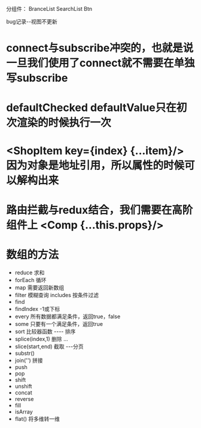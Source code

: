 <!--
 * @Description: In User Settings Edit
 * @Author: your name
 * @Date: 2019-08-15 10:23:22
 * @LastEditTime: 2019-08-19 16:29:09
 * @LastEditors: Please set LastEditors
 -->
分组件：
BranceList
SearchList
Btn

bug记录--视图不更新
#  connect与subscribe冲突的，也就是说一旦我们使用了connect就不需要在单独写subscribe
#  defaultChecked defaultValue只在初次渲染的时候执行一次
#  <ShopItem key={index} {...item}/> 因为对象是地址引用，所以属性的时候可以解构出来


# 路由拦截与redux结合，我们需要在高阶组件上 <Comp {...this.props}/>

# 数组的方法
 + reduce  求和
 + forEach  循环
 + map  需要返回新数组
 + filter  模糊查询 includes   按条件过滤
 + find
 + findIndex -1或下标
 + every 所有数据都满足条件，返回true，false
 + some 只要有一个满足条件，返回true
 + sort 比较器函数 ----   排序
 + splice(index,1) 删除 ... 
 + slice(start,end) 截取 ---分页
 + substr()
 + join('') 拼接
 + push
 + pop
 + shift
 + unshift
 + concat
 + reverse
 + fill
 + isArray
 + flat() 将多维转一维